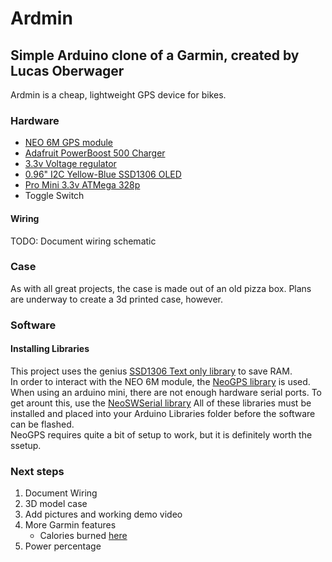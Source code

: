 # Ardmin
## Simple Arduino clone of a Garmin, created by Lucas Oberwager

Ardmin is a cheap, lightweight GPS device for bikes.  

### Hardware
* [NEO 6M GPS module](https://www.aliexpress.com/item/32833328722.html?spm=a2g0o.productlist.0.0.2156112brY3Cf2&algo_pvid=583b0c28-8f0a-4b80-8d64-28abf9a8e9f3&algo_expid=583b0c28-8f0a-4b80-8d64-28abf9a8e9f3-20&btsid=0ab6fb8315891706405772271e26d4&ws_ab_test=searchweb0_0,searchweb201602_,searchweb201603_)
* [Adafruit PowerBoost 500 Charger](https://www.adafruit.com/product/1944)
* [3.3v Voltage regulator](https://www.aliexpress.com/item/32732025305.html?spm=a2g0s.9042311.0.0.27424c4d2JLv11)
* [0.96" I2C Yellow-Blue SSD1306 OLED](https://www.aliexpress.com/item/32828425736.html?spm=a2g0s.9042311.0.0.27424c4d2JLv11)
* [Pro Mini 3.3v ATMega 328p](https://www.aliexpress.com/item/32821902128.html?spm=a2g0s.9042311.0.0.30594c4df8xZIr)
* Toggle Switch
#### Wiring
TODO: Document wiring schematic
### Case
As with all great projects, the case is made out of an old pizza box. Plans are underway to create a 3d printed case, however.
### Software
#### Installing Libraries
This project uses the genius [SSD1306 Text only library](https://github.com/greiman/SSD1306Ascii) to save RAM.  
In order to interact with the NEO 6M module, the [NeoGPS library](https://github.com/SlashDevin/NeoGPS) is used.  
When using an arduino mini, there are not enough hardware serial ports. To get arount this, use the [NeoSWSerial library](https://github.com/SlashDevin/NeoSWSerial)
All of these libraries must be installed and placed into your Arduino Libraries folder before the software can be flashed.  
NeoGPS requires quite a bit of setup to work, but it is definitely worth the ssetup.  
### Next steps
1. Document Wiring 
2. 3D model case
3. Add pictures and working demo video
5. More Garmin features
    * Calories burned [here](https://keisan.casio.com/exec/system/1350958587)
8. Power percentage

